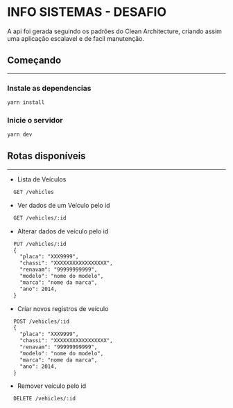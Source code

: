 # INFO SISTEMAS - DESAFIO

A api foi gerada seguindo os padrões do Clean Architecture, criando assim uma aplicação escalavel e de facil manutenção.

## Começando

---

### Instale as dependencias

```js
yarn install
```

### Inicie o servidor

```js
yarn dev
```

## Rotas disponíveis

---

- Lista de Veículos

```rest
  GET /vehicles
```

- Ver dados de um Veículo pelo id

```rest
  GET /vehicles/:id
```

- Alterar dados de veículo pelo id

```rest
  PUT /vehicles/:id
  {
    "placa": "XXX9999",
    "chassi": "XXXXXXXXXXXXXXXXX",
    "renavam": "99999999999",
    "modelo": "nome do modelo",
    "marca": "nome da marca",
    "ano": 2014,
  }
```

- Criar novos registros de veículo

```rest
  POST /vehicles/:id
  {
    "placa": "XXX9999",
    "chassi": "XXXXXXXXXXXXXXXXX",
    "renavam": "99999999999",
    "modelo": "nome do modelo",
    "marca": "nome da marca",
    "ano": 2014,
  }
```

- Remover veículo pelo id

```rest
  DELETE /vehicles/:id
```
